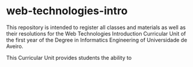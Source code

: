 # web-technologies-intro

This repository is intended to register all classes and materials as well as their resolutions for the Web Technologies Introduction Curricular Unit of the first year of the Degree in Informatics Engineering of Universidade de Aveiro.

This Curricular Unit provides students the ability to 
